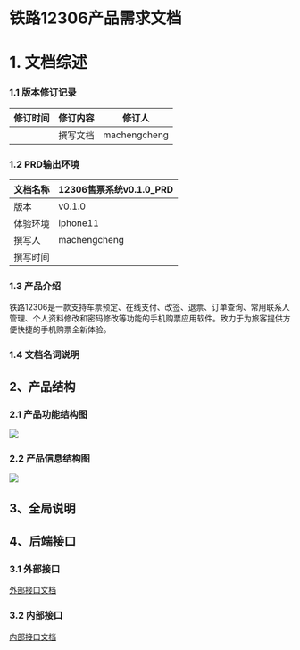 # 铁路12306产品需求文档

# 1. 文档综述

### 1.1 版本修订记录

| 修订时间 | 修订内容 | 修订人       |
| -------- | -------- | ------------ |
|          | 撰写文档 | machengcheng |

### 1.2 PRD输出环境

| 文档名称 | 12306售票系统v0.1.0_PRD |
| -------- | ----------------------- |
| 版本     | v0.1.0                  |
| 体验环境 | iphone11                |
| 撰写人   | machengcheng            |
| 撰写时间 |                         |

### 1.3 产品介绍

铁路12306是一款支持车票预定、在线支付、改签、退票、订单查询、常用联系人管理、个人资料修改和密码修改等功能的手机购票应用软件。致力于为旅客提供方便快捷的手机购票全新体验。

### 1.4 文档名词说明

## 2、产品结构

### 2.1 产品功能结构图

![](https://github.com/mamachengcheng/12306/blob/main/docs/product_function_ftructure_diagram.png)

### 2.2 产品信息结构图 

![](https://github.com/mamachengcheng/12306/blob/main/docs/product_information_structure_diagram.png)

## 3、全局说明

## 4、后端接口

### 3.1 外部接口

[外部接口文档](https://belugahub.postman.co/build/workspace/Team-Workspace~7003af59-00c2-4a32-8d4d-098d1af5422a/request/13390250-aaed9fc2-ee89-4de2-b56b-93acfe09943c)

### 3.2 内部接口

[内部接口文档]()